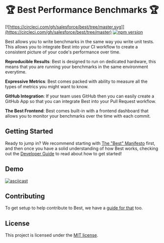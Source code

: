 <h1 align="center">🏆 Best Performance Benchmarks 🏆</h1>

[![https://circleci.com/gh/salesforce/best/tree/master.svg]](https://circleci.com/gh/salesforce/best/tree/master) [![npm version](https://badge.fury.io/js/best.svg)](https://badge.fury.io/js/best)

Best allows you to write benchmarks in the same way you write unit tests. This allows you to integrate Best into your CI workflow to create a consistent picture of your code's performance over time.

**Reproducible Results**: Best is designed to run on dedicated hardware, this means that you are running your benchmarks in the same environment everytime.

**Expressive Metrics**: Best comes packed with ability to measure all the types of metrics you might want to know.

**GitHub Integration**: If your team uses GitHub then you can easily create a GitHub App so that you can integrate Best into your Pull Request workflow.

**The Best Frontend**: Best comes built-in with a frontend dashboard that allows you to monitor your benchmarks over the time with each commit.

## Getting Started
Ready to jump in? We recommend starting with [The "Best" Manifesto][best introduction] first, and then once you have a solid understanding of how Best works, checking out the [Developer Guide][getting started] to read about how to get started!

## Demo
[![asciicast](https://asciinema.org/a/158780.png)](https://asciinema.org/a/158780)

## Contributing
To get setup to help contribute to Best, we have a [guide for that](.github/CONTRIBUTING.md) too.

## License
This project is licensed under the [MIT license](LICENSE).

[best introduction]: https://bestjs.dev/guide/introduction
[getting started]: https://bestjs.dev/guide/getting-started